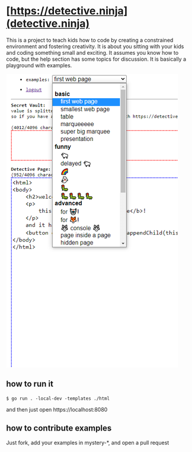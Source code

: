 # [https://detective.ninja](detective.ninja)

This is a project to teach kids how to code by creating a
constrained environment and fostering creativity. It is about you
sitting with your kids and coding something small and exciting. It
assumes you know how to code, but the help section has some topics
for discussion. It is basically a playground with examples.


![](./screenshot.png)


## how to run it

```
$ go run . -local-dev -templates ./html

```

and then just open https://localhost:8080


## how to contribute examples

Just fork, add your examples in mystery-*, and open a pull request